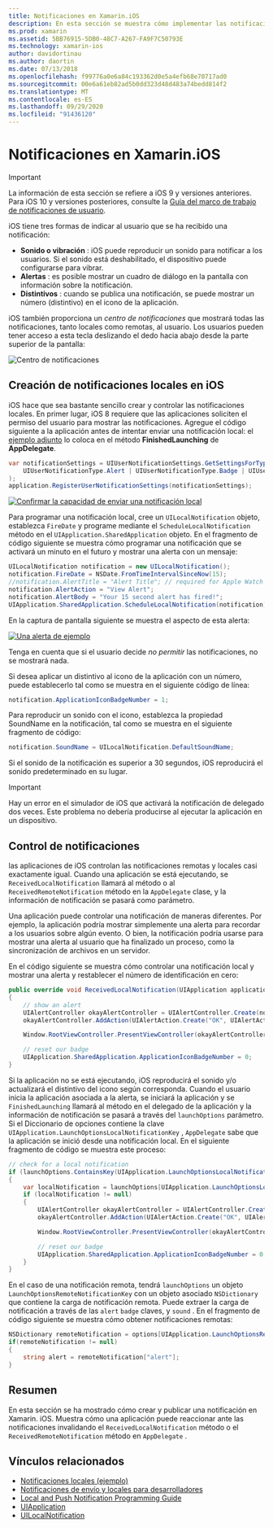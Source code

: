 ```yaml
---
title: Notificaciones en Xamarin.iOS
description: En esta sección se muestra cómo implementar las notificaciones locales en Xamarin. iOS. Se explican los distintos elementos de la interfaz de usuario de una notificación de iOS y se describen las API implicadas en la creación y visualización de una notificación.
ms.prod: xamarin
ms.assetid: 5BB76915-5DB0-48C7-A267-FA9F7C50793E
ms.technology: xamarin-ios
author: davidortinau
ms.author: daortin
ms.date: 07/13/2018
ms.openlocfilehash: f99776a0e6a84c193362d0e5a4efb68e70717ad0
ms.sourcegitcommit: 00e6a61eb82ad5b0dd323d48d483a74bedd814f2
ms.translationtype: MT
ms.contentlocale: es-ES
ms.lasthandoff: 09/29/2020
ms.locfileid: "91436120"
---
```

# <a name="notifications-in-xamarinios"></a>Notificaciones en Xamarin.iOS

> [!IMPORTANT]
> La información de esta sección se refiere a iOS 9 y versiones anteriores. Para iOS 10 y versiones posteriores, consulte la [Guía del marco de trabajo de notificaciones de usuario](~/ios/platform/user-notifications/index.md).

iOS tiene tres formas de indicar al usuario que se ha recibido una notificación:

- **Sonido o vibración** : iOS puede reproducir un sonido para notificar a los usuarios. Si el sonido está deshabilitado, el dispositivo puede configurarse para vibrar.
- **Alertas** : es posible mostrar un cuadro de diálogo en la pantalla con información sobre la notificación.
- **Distintivos** : cuando se publica una notificación, se puede mostrar un número (distintivo) en el icono de la aplicación.

iOS también proporciona un *centro de notificaciones* que mostrará todas las notificaciones, tanto locales como remotas, al usuario. Los usuarios pueden tener acceso a esta tecla deslizando el dedo hacia abajo desde la parte superior de la pantalla:

![Centro de notificaciones](local-notifications-in-ios-images/image13.png "Centro de notificaciones")

## <a name="creating-local-notifications-in-ios"></a>Creación de notificaciones locales en iOS

iOS hace que sea bastante sencillo crear y controlar las notificaciones locales.
En primer lugar, iOS 8 requiere que las aplicaciones soliciten el permiso del usuario para mostrar las notificaciones. Agregue el código siguiente a la aplicación antes de intentar enviar una notificación local: el [ejemplo adjunto](/samples/xamarin/ios-samples/localnotifications) lo coloca en el método **FinishedLaunching** de **AppDelegate**.

```csharp
var notificationSettings = UIUserNotificationSettings.GetSettingsForTypes(
    UIUserNotificationType.Alert | UIUserNotificationType.Badge | UIUserNotificationType.Sound, null
);
application.RegisterUserNotificationSettings(notificationSettings);
```

[![Confirmar la capacidad de enviar una notificación local](local-notifications-in-ios-images/image0-sml.png "Confirmar la capacidad de enviar una notificación local")](local-notifications-in-ios-images/image0.png#lightbox)

Para programar una notificación local, cree un `UILocalNotification` objeto, establezca `FireDate` y programe mediante el `ScheduleLocalNotification` método en el `UIApplication.SharedApplication` objeto. En el fragmento de código siguiente se muestra cómo programar una notificación que se activará un minuto en el futuro y mostrar una alerta con un mensaje:

```csharp
UILocalNotification notification = new UILocalNotification();
notification.FireDate = NSDate.FromTimeIntervalSinceNow(15);
//notification.AlertTitle = "Alert Title"; // required for Apple Watch notifications
notification.AlertAction = "View Alert";
notification.AlertBody = "Your 15 second alert has fired!";
UIApplication.SharedApplication.ScheduleLocalNotification(notification);
```

En la captura de pantalla siguiente se muestra el aspecto de esta alerta:

[![Una alerta de ejemplo](local-notifications-in-ios-images/image2-sml.png)](local-notifications-in-ios-images/image2.png#lightbox)

Tenga en cuenta que si el usuario decide *no permitir* las notificaciones, no se mostrará nada.

Si desea aplicar un distintivo al icono de la aplicación con un número, puede establecerlo tal como se muestra en el siguiente código de línea:

```csharp
notification.ApplicationIconBadgeNumber = 1;
```

Para reproducir un sonido con el icono, establezca la propiedad SoundName en la notificación, tal como se muestra en el siguiente fragmento de código:

```csharp
notification.SoundName = UILocalNotification.DefaultSoundName;
```

Si el sonido de la notificación es superior a 30 segundos, iOS reproducirá el sonido predeterminado en su lugar.

> [!IMPORTANT]
> Hay un error en el simulador de iOS que activará la notificación de delegado dos veces. Este problema no debería producirse al ejecutar la aplicación en un dispositivo.

## <a name="handling-notifications"></a>Control de notificaciones

las aplicaciones de iOS controlan las notificaciones remotas y locales casi exactamente igual. Cuando una aplicación se está ejecutando, se `ReceivedLocalNotification` llamará al método o al `ReceivedRemoteNotification` método en la `AppDelegate` clase, y la información de notificación se pasará como parámetro.

Una aplicación puede controlar una notificación de maneras diferentes. Por ejemplo, la aplicación podría mostrar simplemente una alerta para recordar a los usuarios sobre algún evento. O bien, la notificación podría usarse para mostrar una alerta al usuario que ha finalizado un proceso, como la sincronización de archivos en un servidor.

En el código siguiente se muestra cómo controlar una notificación local y mostrar una alerta y restablecer el número de identificación en cero:

```csharp
public override void ReceivedLocalNotification(UIApplication application, UILocalNotification notification)
{
    // show an alert
    UIAlertController okayAlertController = UIAlertController.Create(notification.AlertAction, notification.AlertBody, UIAlertControllerStyle.Alert);
    okayAlertController.AddAction(UIAlertAction.Create("OK", UIAlertActionStyle.Default, null));

    Window.RootViewController.PresentViewController(okayAlertController, true, null);

    // reset our badge
    UIApplication.SharedApplication.ApplicationIconBadgeNumber = 0;
}
```

Si la aplicación no se está ejecutando, iOS reproducirá el sonido y/o actualizará el distintivo del icono según corresponda. Cuando el usuario inicia la aplicación asociada a la alerta, se iniciará la aplicación y se `FinishedLaunching` llamará al método en el delegado de la aplicación y la información de notificación se pasará a través del `launchOptions` parámetro. Si el Diccionario de opciones contiene la clave `UIApplication.LaunchOptionsLocalNotificationKey` , `AppDelegate` sabe que la aplicación se inició desde una notificación local. En el siguiente fragmento de código se muestra este proceso:

```csharp
// check for a local notification
if (launchOptions.ContainsKey(UIApplication.LaunchOptionsLocalNotificationKey))
{
    var localNotification = launchOptions[UIApplication.LaunchOptionsLocalNotificationKey] as UILocalNotification;
    if (localNotification != null)
    {
        UIAlertController okayAlertController = UIAlertController.Create(localNotification.AlertAction, localNotification.AlertBody, UIAlertControllerStyle.Alert);
        okayAlertController.AddAction(UIAlertAction.Create("OK", UIAlertActionStyle.Default, null));

        Window.RootViewController.PresentViewController(okayAlertController, true, null);

        // reset our badge
        UIApplication.SharedApplication.ApplicationIconBadgeNumber = 0;
    }
}
```

En el caso de una notificación remota, tendrá `launchOptions` un objeto `LaunchOptionsRemoteNotificationKey` con un objeto asociado `NSDictionary` que contiene la carga de notificación remota. Puede extraer la carga de notificación a través de las `alert` `badge` claves, y `sound` . En el fragmento de código siguiente se muestra cómo obtener notificaciones remotas:

```csharp
NSDictionary remoteNotification = options[UIApplication.LaunchOptionsRemoteNotificationKey];
if(remoteNotification != null)
{
    string alert = remoteNotification["alert"];
}
```

## <a name="summary"></a>Resumen

En esta sección se ha mostrado cómo crear y publicar una notificación en Xamarin. iOS. Muestra cómo una aplicación puede reaccionar ante las notificaciones invalidando el `ReceivedLocalNotification` método o el `ReceivedRemoteNotification` método en `AppDelegate` .

## <a name="related-links"></a>Vínculos relacionados

- [Notificaciones locales (ejemplo)](/samples/xamarin/ios-samples/localnotifications)
- [Notificaciones de envío y locales para desarrolladores](https://developer.apple.com/notifications/)
- [Local and Push Notification Programming Guide](https://developer.apple.com/library/prerelease/content/documentation/NetworkingInternet/Conceptual/RemoteNotificationsPG/)
- [UIApplication](/dotnet/api/uikit.uiapplication)
- [UILocalNotification](/dotnet/api/uikit.UILocalNotification)